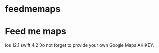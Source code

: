 # feedmemaps
# Feed me maps 
ios 12.1 
swift 4.2
Do not forget to provide your own Google Maps AKIKEY. 
